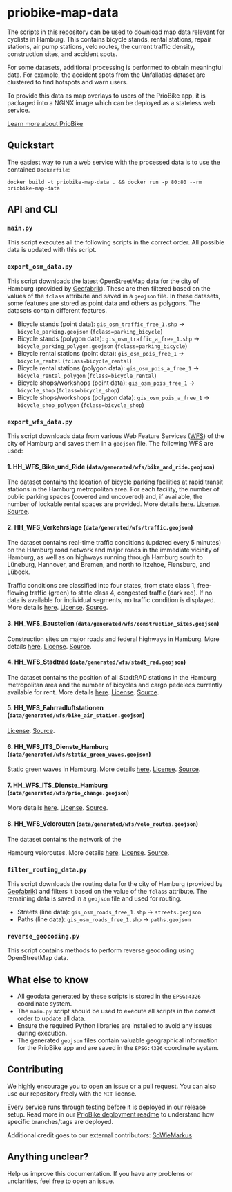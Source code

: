 # priobike-map-data

The scripts in this repository can be used to download map data relevant for cyclists in Hamburg. This contains bicycle stands, rental stations, repair stations, air pump stations, velo routes, the current traffic density, construction sites, and accident spots. 

For some datasets, additional processing is performed to obtain meaningful data. For example, the accident spots from the Unfallatlas dataset are clustered to find hotspots and warn users.

To provide this data as map overlays to users of the PrioBike app, it is packaged into a NGINX image which can be deployed as a stateless web service.

[Learn more about PrioBike](https://github.com/priobike)

## Quickstart

The easiest way to run a web service with the processed data is to use the contained `Dockerfile`:

```
docker build -t priobike-map-data . && docker run -p 80:80 --rm priobike-map-data
```

## API and CLI

### `main.py`

This script executes all the following scripts in the correct order. All possible data is updated with this script.

### `export_osm_data.py`

This script downloads the latest OpenStreetMap data for the city of Hamburg (provided by [Geofabrik](http://download.geofabrik.de/europe/germany/hamburg-latest-free.shp.zip)). These are then filtered based on the values of the `fclass` attribute and saved in a `geojson` file. In these datasets, some features are stored as point data and others as polygons. The datasets contain different features.

- Bicycle stands (point data): `gis_osm_traffic_free_1.shp` → `bicycle_parking.geojson` (`fclass=parking_bicycle`)
- Bicycle stands (polygon data): `gis_osm_traffic_a_free_1.shp` → `bicycle_parking_polygon.geojson` (`fclass=parking_bicycle`)
- Bicycle rental stations (point data): `gis_osm_pois_free_1` → `bicycle_rental` (`fclass=bicycle_rental`)
- Bicycle rental stations (polygon data): `gis_osm_pois_a_free_1` → `bicycle_rental_polygon` (`fclass=bicycle_rental`)
- Bicycle shops/workshops (point data): `gis_osm_pois_free_1` → `bicycle_shop` (`fclass=bicycle_shop`)
- Bicycle shops/workshops (polygon data): `gis_osm_pois_a_free_1` → `bicycle_shop_polygon` (`fclass=bicycle_shop`)

### `export_wfs_data.py`

This script downloads data from various Web Feature Services ([WFS](https://en.wikipedia.org/wiki/Web_Feature_Service)) of the city of Hamburg and saves them in a `geojson` file. The following WFS are used:

#### 1. HH_WFS_Bike_und_Ride (`data/generated/wfs/bike_and_ride.geojson`)

The dataset contains the location of bicycle parking facilities at rapid transit stations in the Hamburg metropolitan area. For each facility, the number of public parking spaces (covered and uncovered) and, if available, the number of lockable rental spaces are provided. More details [here](https://metaver.de/trefferanzeige?docuuid=337AA4A2-72EF-4AE0-A8F6-D35B243532DC). [License](https://www.govdata.de/dl-de/by-2-0). [Source](https://geodienste.hamburg.de/HH_WFS_Bike_und_Ride?SERVICE=WFS&REQUEST=GetFeature&outputFormat=application/geo%2Bjson&version=2.0.0&typeName=de.hh.up:bike_und_ride&srsname=EPSG:4326).

#### 2. HH_WFS_Verkehrslage (`data/generated/wfs/traffic.geojson`)

The dataset contains real-time traffic conditions (updated every 5 minutes) on the Hamburg road network and major roads in the immediate vicinity of Hamburg, as well as on highways running through Hamburg south to Lüneburg, Hannover, and Bremen, and north to Itzehoe, Flensburg, and Lübeck.

Traffic conditions are classified into four states, from state class 1, free-flowing traffic (green) to state class 4, congested traffic (dark red). If no data is available for individual segments, no traffic condition is displayed. More details [here](https://metaver.de/trefferanzeige?docuuid=22E00411-7932-47A6-B2DA-26F6E3E22B5E). [License](https://www.govdata.de/dl-de/by-2-0). [Source](https://geodienste.hamburg.de/HH_WFS_Verkehrslage?SERVICE=WFS&REQUEST=GetFeature&typeName=de.hh.up:verkehrslage&version=2.0.0&OUTPUTFORMAT=application/geo%2Bjson&srsname=EPSG:4326).

#### 3. HH_WFS_Baustellen (`data/generated/wfs/construction_sites.geojson`)

Construction sites on major roads and federal highways in Hamburg. More details [here](https://www.govdata.de/suchen/-/details/baustellen-auf-hauptverkehrs-und-bundesfernstrassen-hamburg). [License](https://www.govdata.de/dl-de/by-2-0). [Source](https://geodienste.hamburg.de/HH_WFS_Baustellen?SERVICE=WFS&REQUEST=GetFeature&typeName=de.hh.up:tns_steckbrief_visualisierung&version=2.0.0&OUTPUTFORMAT=application/geo%2Bjson&srsname=EPSG:4326).

#### 4. HH_WFS_Stadtrad (`data/generated/wfs/stadt_rad.geojson`)

The dataset contains the position of all StadtRAD stations in the Hamburg metropolitan area and the number of bicycles and cargo pedelecs currently available for rent. More details [here](https://metaver.de/trefferanzeige?docuuid=D18F375E-FA5F-4998-AFF8-557969F44479). [License](https://www.govdata.de/dl-de/by-2-0). [Source](https://geodienste.hamburg.de/HH_WFS_Stadtrad?SERVICE=WFS&VERSION=2.0.0&REQUEST=GetFeature&typename=de.hh.up:stadtrad_stationen&outputFormat=application/geo%2bjson&srsname=EPSG:4326).

#### 5. HH_WFS_Fahrradluftstationen (`data/generated/wfs/bike_air_station.geojson`)

[License](https://www.govdata.de/dl-de/by-2-0). [Source](https://geodienste.hamburg.de/HH_WFS_Fahrradluftstationen?SERVICE=WFS&VERSION=1.1.0&REQUEST=GetFeature&typename=de.hh.up:fahrradluftstationen&OUTPUTFORMAT=application/geo%2Bjson&srsname=EPSG:4326).

#### 6. HH_WFS_ITS_Dienste_Hamburg (`data/generated/wfs/static_green_waves.geojson`)

Static green waves in Hamburg. More details [here](https://metaver.de/trefferanzeige?cmd=doShowDocument&docuuid=A1ADDD06-FAF3-42B7-8C32-E430EAD67E9F&plugid=/ingrid-group:ige-iplug-hmdk.metaver). [License](https://www.govdata.de/dl-de/by-2-0). [Source](https://geodienste.hamburg.de/HH_WFS_ITS_Dienste_Hamburg?SERVICE=WFS&VERSION=1.1.0&REQUEST=GetFeature&typeName=de.hh.up:its_iot_registry&OUTPUTFORMAT=application/geo%2Bjson&srsname=EPSG:4326&Filter=%3Cogc:Filter%20xmlns:ogc=%22http://www.opengis.net/ogc%22%3E%3Cogc:PropertyIsEqualTo%3E%3Cogc:PropertyName%3Epurpose_id%3C/ogc:PropertyName%3E%3Cogc:Literal%3E14%3C/ogc:Literal%3E%3C/ogc:PropertyIsEqualTo%3E%3C/ogc:Filter%3E).

#### 7. HH_WFS_ITS_Dienste_Hamburg (`data/generated/wfs/prio_change.geojson`)

More details [here](https://metaver.de/trefferanzeige?cmd=doShowDocument&docuuid=A1ADDD06-FAF3-42B7-8C32-E430EAD67E9F&plugid=/ingrid-group:ige-iplug-hmdk.metaver). [License](https://www.govdata.de/dl-de/by-2-0). [Source](https://geodienste.hamburg.de/HH_WFS_ITS_Dienste_Hamburg?SERVICE=WFS&VERSION=1.1.0&REQUEST=GetFeature&typeName=de.hh.up:its_iot_registry&OUTPUTFORMAT=application/geo%2Bjson&srsname=EPSG:4326&Filter=%3Cogc:Filter%20xmlns:ogc=%22http://www.opengis.net/ogc%22%3E%3Cogc:PropertyIsEqualTo%3E%3Cogc:PropertyName%3Epurpose_id%3C/ogc:PropertyName%3E%3Cogc:Literal%3E15%3C/ogc:Literal%3E%3C/ogc:PropertyIsEqualTo%3E%3C/ogc:Filter%3E).

#### 8. HH_WFS_Velorouten (`data/generated/wfs/velo_routes.geojson`)

The dataset contains the network of the

 Hamburg veloroutes. More details [here](https://metaver.de/trefferanzeige?docuuid=5DBD9327-EAB3-4B60-AE8A-7A8B57D84D7F). [License](https://www.govdata.de/dl-de/by-2-0). [Source](https://geodienste.hamburg.de/HH_WFS_Velorouten?SERVICE=WFS&VERSION=2.0.0&REQUEST=GetFeature&typename=de.hh.up:velorouten&outputFormat=application/geo%2Bjson&srsname=EPSG:4326).

### `filter_routing_data.py`

This script downloads the routing data for the city of Hamburg (provided by [Geofabrik](http://download.geofabrik.de/europe/germany/hamburg-latest-free.shp.zip)) and filters it based on the value of the `fclass` attribute. The remaining data is saved in a `geojson` file and used for routing.

- Streets (line data): `gis_osm_roads_free_1.shp` → `streets.geojson`
- Paths (line data): `gis_osm_roads_free_1.shp` → `paths.geojson`

### `reverse_geocoding.py`

This script contains methods to perform reverse geocoding using OpenStreetMap data.

## What else to know

- All geodata generated by these scripts is stored in the `EPSG:4326` coordinate system.
- The `main.py` script should be used to execute all scripts in the correct order to update all data.
- Ensure the required Python libraries are installed to avoid any issues during execution.
- The generated `geojson` files contain valuable geographical information for the PrioBike app and are saved in the `EPSG:4326` coordinate system.

## Contributing

We highly encourage you to open an issue or a pull request. You can also use our repository freely with the `MIT` license.

Every service runs through testing before it is deployed in our release setup. Read more in our [PrioBike deployment readme](https://github.com/priobike/.github/blob/main/wiki/deployment.md) to understand how specific branches/tags are deployed.

Additional credit goes to our external contributors: [SoWieMarkus](https://github.com/SoWieMarkus)

## Anything unclear?

Help us improve this documentation. If you have any problems or unclarities, feel free to open an issue.
